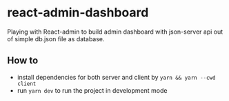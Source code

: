 # react-admin-dashboard
Playing with React-admin to build admin dashboard with json-server api out of simple db.json file as database.

## How to
- install dependencies for both server and client by `yarn && yarn --cwd client`
- run `yarn dev` to run the project in development mode
